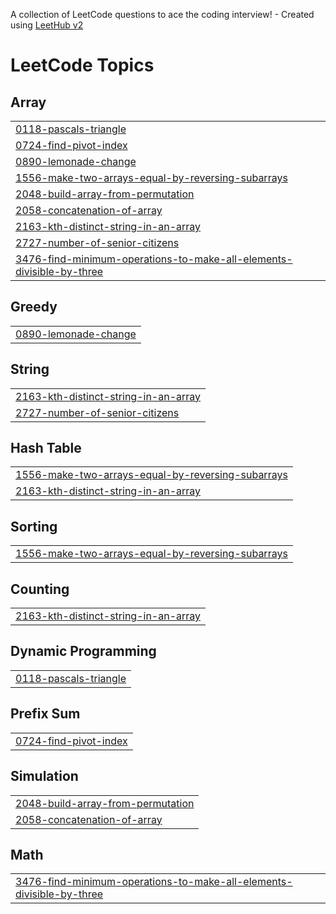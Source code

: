 A collection of LeetCode questions to ace the coding interview! - Created using [LeetHub v2](https://github.com/arunbhardwaj/LeetHub-2.0)
<!---LeetCode Topics Start-->
# LeetCode Topics
## Array
|  |
| ------- |
| [0118-pascals-triangle](https://github.com/mohammadaman055/LeetCode-Solutions/tree/master/0118-pascals-triangle) |
| [0724-find-pivot-index](https://github.com/mohammadaman055/LeetCode-Solutions/tree/master/0724-find-pivot-index) |
| [0890-lemonade-change](https://github.com/mohammadaman055/LeetCode-Solutions/tree/master/0890-lemonade-change) |
| [1556-make-two-arrays-equal-by-reversing-subarrays](https://github.com/mohammadaman055/LeetCode-Solutions/tree/master/1556-make-two-arrays-equal-by-reversing-subarrays) |
| [2048-build-array-from-permutation](https://github.com/mohammadaman055/LeetCode-Solutions/tree/master/2048-build-array-from-permutation) |
| [2058-concatenation-of-array](https://github.com/mohammadaman055/LeetCode-Solutions/tree/master/2058-concatenation-of-array) |
| [2163-kth-distinct-string-in-an-array](https://github.com/mohammadaman055/LeetCode-Solutions/tree/master/2163-kth-distinct-string-in-an-array) |
| [2727-number-of-senior-citizens](https://github.com/mohammadaman055/LeetCode-Solutions/tree/master/2727-number-of-senior-citizens) |
| [3476-find-minimum-operations-to-make-all-elements-divisible-by-three](https://github.com/mohammadaman055/LeetCode-Solutions/tree/master/3476-find-minimum-operations-to-make-all-elements-divisible-by-three) |
## Greedy
|  |
| ------- |
| [0890-lemonade-change](https://github.com/mohammadaman055/LeetCode-Solutions/tree/master/0890-lemonade-change) |
## String
|  |
| ------- |
| [2163-kth-distinct-string-in-an-array](https://github.com/mohammadaman055/LeetCode-Solutions/tree/master/2163-kth-distinct-string-in-an-array) |
| [2727-number-of-senior-citizens](https://github.com/mohammadaman055/LeetCode-Solutions/tree/master/2727-number-of-senior-citizens) |
## Hash Table
|  |
| ------- |
| [1556-make-two-arrays-equal-by-reversing-subarrays](https://github.com/mohammadaman055/LeetCode-Solutions/tree/master/1556-make-two-arrays-equal-by-reversing-subarrays) |
| [2163-kth-distinct-string-in-an-array](https://github.com/mohammadaman055/LeetCode-Solutions/tree/master/2163-kth-distinct-string-in-an-array) |
## Sorting
|  |
| ------- |
| [1556-make-two-arrays-equal-by-reversing-subarrays](https://github.com/mohammadaman055/LeetCode-Solutions/tree/master/1556-make-two-arrays-equal-by-reversing-subarrays) |
## Counting
|  |
| ------- |
| [2163-kth-distinct-string-in-an-array](https://github.com/mohammadaman055/LeetCode-Solutions/tree/master/2163-kth-distinct-string-in-an-array) |
## Dynamic Programming
|  |
| ------- |
| [0118-pascals-triangle](https://github.com/mohammadaman055/LeetCode-Solutions/tree/master/0118-pascals-triangle) |
## Prefix Sum
|  |
| ------- |
| [0724-find-pivot-index](https://github.com/mohammadaman055/LeetCode-Solutions/tree/master/0724-find-pivot-index) |
## Simulation
|  |
| ------- |
| [2048-build-array-from-permutation](https://github.com/mohammadaman055/LeetCode-Solutions/tree/master/2048-build-array-from-permutation) |
| [2058-concatenation-of-array](https://github.com/mohammadaman055/LeetCode-Solutions/tree/master/2058-concatenation-of-array) |
## Math
|  |
| ------- |
| [3476-find-minimum-operations-to-make-all-elements-divisible-by-three](https://github.com/mohammadaman055/LeetCode-Solutions/tree/master/3476-find-minimum-operations-to-make-all-elements-divisible-by-three) |
<!---LeetCode Topics End-->